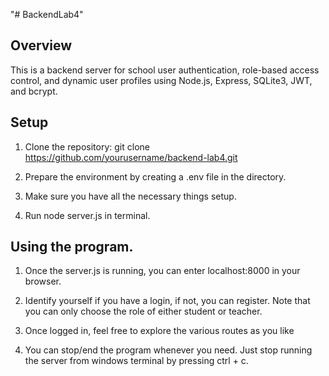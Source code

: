 "# BackendLab4" 
## Overview

This is a backend server for school user authentication, role-based access control, and dynamic user profiles using Node.js, Express, SQLite3, JWT, and bcrypt.

## Setup

1. Clone the repository:
   git clone https://github.com/yourusername/backend-lab4.git

2. Prepare the environment by creating a .env file in the directory.

3. Make sure you have all the necessary things setup.

4. Run node server.js in terminal.

## Using the program.

1. Once the server.js is running, you can enter localhost:8000 in your browser.

2. Identify yourself if you have a login, if not, you can register.
Note that you can only choose the role of either student or teacher.

3. Once logged in, feel free to explore the various routes as you like

4. You can stop/end the program whenever you need. Just stop running the server from windows terminal by pressing ctrl + c.
